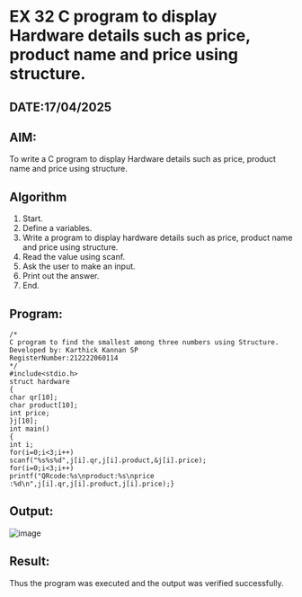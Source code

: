 # EX 32 C program to display Hardware details such as price, product name and price using structure.
## DATE:17/04/2025
## AIM:
To write a C program to display Hardware details such as price, product name and price using structure.

## Algorithm
1. Start.
2. Define a variables.
3. Write a program to display hardware details such as price, product name and price 
using structure.
4. Read the value using scanf.
5. Ask the user to make an input.
6. Print out the answer.
7. End.   
## Program:
```
/*
C program to find the smallest among three numbers using Structure.
Developed by: Karthick Kannan SP
RegisterNumber:212222060114 
*/
#include<stdio.h> 
struct hardware
{
char qr[10];
char product[10]; 
int price;
}j[10];
int main()
{
int i; 
for(i=0;i<3;i++)
scanf("%s%s%d",j[i].qr,j[i].product,&j[i].price); 
for(i=0;i<3;i++)
printf("QRcode:%s\nproduct:%s\nprice :%d\n",j[i].qr,j[i].product,j[i].price);}

```

## Output:
![image](https://github.com/user-attachments/assets/374cfc5e-1af4-4467-9d07-874e1d196cf5)




## Result:
Thus the program was executed and the output was verified successfully.
